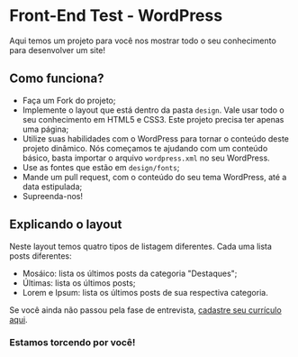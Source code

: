 Front-End Test - WordPress
========================

Aqui temos um projeto para você nos mostrar todo o seu conhecimento para desenvolver um site!

## Como funciona?

- Faça um Fork do projeto;
- Implemente o layout que está dentro da pasta `design`. Vale usar todo o seu conhecimento em HTML5 e CSS3. Este projeto precisa ter apenas uma página;
- Utilize suas habilidades com o WordPress para tornar o conteúdo deste projeto dinâmico. Nós começamos te ajudando com um conteúdo básico, basta importar o arquivo `wordpress.xml` no seu WordPress.
- Use as fontes que estão em `design/fonts`;
- Mande um pull request, com o conteúdo do seu tema WordPress, até a data estipulada;
- Supreenda-nos!

## Explicando o layout

Neste layout temos quatro tipos de listagem diferentes. Cada uma lista posts diferentes:

- Mosáico: lista os últimos posts da categoria "Destaques";
- Últimas: lista os últimos posts;
- Lorem e Ipsum: lista os últimos posts de sua respectiva categoria.

Se você ainda não passou pela fase de entrevista, [cadastre seu currículo aqui](http://www.mktvirtual.com.br/carreira/).

### Estamos torcendo por você!
